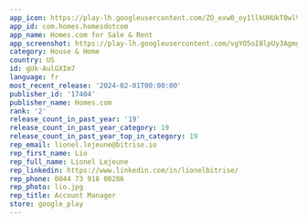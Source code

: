 ```yaml
---
app_icon: https://play-lh.googleusercontent.com/ZO_exw0_oy1llkUHUkT0wlVFJyabxMCmi_H5IG2uoR9ScrOG7dBJqqM8KT3BD7gYxNPv
app_id: com.homes.homesdotcom
app_name: Homes.com for Sale & Rent
app_screenshot: https://play-lh.googleusercontent.com/vgYO5oI8lpUy3AgmgWFxXfgrA5LQJLB4dH5uRQqlBeOfhl9PD06SyV4sW68DQmCcLQ
category: House & Home
country: US
id: gUk-AulGXIm7
language: fr
most_recent_release: '2024-02-01T00:00:00'
publisher_id: '17404'
publisher_name: Homes.com
rank: '2'
release_count_in_past_year: '19'
release_count_in_past_year_category: 19
release_count_in_past_year_top_in_category: 19
rep_email: lionel.lejeune@bitrise.io
rep_first_name: Lio
rep_full_name: Lionel Lejeune
rep_linkedin: https://www.linkedin.com/in/lionelbitrise/
rep_phone: 0044 73 918 00286
rep_photo: lio.jpg
rep_title: Account Manager
store: google_play
---
```


